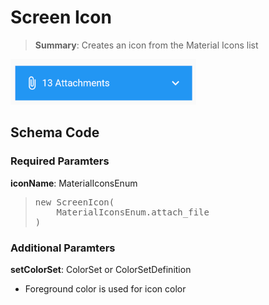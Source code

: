 # Screen Icon

<blockquote>
<Strong>Summary</Strong>: Creates an icon from the Material Icons list
</blockquote>

<img src="./images/component_examples/icon_example.png" alt="Italian Trulli">

## Schema Code

### Required Paramters
<strong>iconName</strong>: MaterialIconsEnum

<blockquote>
<pre>
new ScreenIcon(
    MaterialIconsEnum.attach_file
)
</pre>
</blockquote>

### Additional Paramters
<strong>setColorSet</strong>: ColorSet or ColorSetDefinition<br>
- Foreground color is used for icon color

